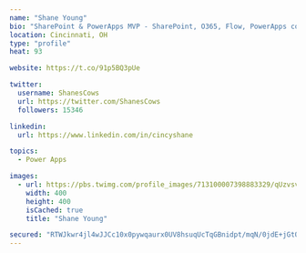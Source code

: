 ```yaml
---
name: "Shane Young"
bio: "SharePoint & PowerApps MVP - SharePoint, O365, Flow, PowerApps consulting? @PowerApps911 | Pure Snark? You found it."
location: Cincinnati, OH
type: "profile"
heat: 93

website: https://t.co/91p5BQ3pUe

twitter:
  username: ShanesCows
  url: https://twitter.com/ShanesCows
  followers: 15346

linkedin:
  url: https://www.linkedin.com/in/cincyshane

topics:
  - Power Apps

images:
  - url: https://pbs.twimg.com/profile_images/713100007398883329/qUzvsvQ3_400x400.jpg
    width: 400
    height: 400
    isCached: true
    title: "Shane Young"

secured: "RTWJkwr4jl4wJJCc10x0pywqaurx0UV8hsuqUcTqGBnidpt/mqN/0jdE+jGtQrpBmjr1V1GPGNWyZGFSgctCdmYZQ6DRQrGd6K3pX+spWUCcqC3XQa6HnOCDK9jnGedVCYvZ4uW5ojP//NEBtP6GedP5f8/6l3vmCuCOCbQMShR6R8jUN1q6ryBy5eykCkS1oJZ/gWYhdpMv/hDkiymlOAdBwEuSN2GT9lg3qPqZJp4VXcaGR7OUylnWiIFGLucteM5wTheQSZ/uOurj2JA6lxPttKv/l+QRQ+WKzo3hQJzxEiIESm4eg0j5htPE3q+vl3+sKyXyoovhapOINcTcXLOpsZSoKPi54HsUhoVKul27APP0vYwFzH6wXC1HbqJmGnOFzBgItmKUE5O2ud9eTaThB/x1dZcXmiwPGopIBFc=;gK3LMVDWVwYKm+DFwuPayQ=="
---
```


